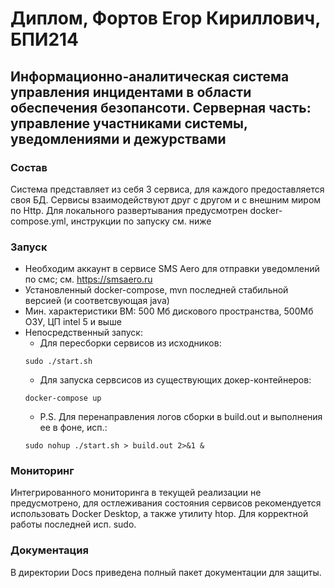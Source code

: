 # Диплом, Фортов Егор Кириллович, БПИ214
## Информационно-аналитическая система управления инцидентами в области обеспечения безопансоти. Серверная часть: управление участниками системы, уведомлениями и дежурствами

### Состав 
Система представляет из себя 3 сервиса, для каждого предоставляется своя БД.
Сервисы взаимодействуют друг с другом и с внешним миром по Http.
Для локального развертывания предусмотрен docker-compose.yml, инструкции по запуску см. ниже

### Запуск
- Необходим аккаунт в сервисе SMS Aero для отправки уведомлений по смс; см. https://smsaero.ru
- Установленный docker-compose, mvn последней стабильной версией (и соответсвующая java)
- Мин. характеристики ВМ: 500 Мб дискового пространства, 500Мб ОЗУ, ЦП intel 5 и выше
- Непосредственный запуск:  
  - Для пересборки сервисов из исходников:
   ```
   sudo ./start.sh
   ```
  - Для запуска сервсисов из существующих докер-контейнеров:
   ```
   docker-compose up
   ```
  - P.S. Для перенаправления логов сборки в build.out и выполнения ее в фоне, исп.:
   ```
   sudo nohup ./start.sh > build.out 2>&1 &
   ```

### Мониторинг
Интегрированного мониторинга в текущей реализации не предусмотрено, для остлеживания состояния сервисов рекомендуется
использовать Docker Desktop, а также утилиту htop. Для корректной работы последней исп. sudo.

### Документация
В директории Docs приведена полный пакет документации для защиты.
